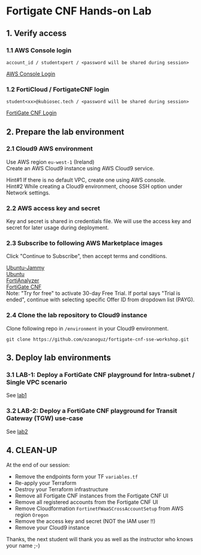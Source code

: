 # Fortigate CNF Hands-on Lab

## 1. Verify access

### 1.1 AWS Console login
```
account_id / studentxpert / <password will be shared during session>

```

[AWS Console Login](https://signin.aws.amazon.com/)

### 1.2 FortiCloud / FortigateCNF login
```
student<xx>@kubiosec.tech / <password will be shared during session>
```

[FortiGate CNF Login](https://fortigatecnf.com/admin-portal/authentication/login)

## 2. Prepare the lab environment

### 2.1 Cloud9 AWS environment
Use AWS region `eu-west-1` (Ireland) <br>
Create an AWS Cloud9 instance using AWS Cloud9 service.

Hint#1 If there is no default VPC, create one using AWS console. <br>
Hint#2 While creating a Cloud9 environment, choose SSH option under Network settings.

### 2.2  AWS access key and secret
Key and secret is shared in credentials file. We will use the access key and secret for later usage during deployment.

### 2.3 Subscribe to following AWS Marketplace images

Click "Continue to Subscribe", then accept terms and conditions.

[Ubuntu-Jammy](https://aws.amazon.com/marketplace/pp?sku=47xbqns9xujfkkjt189a13aqe)\
[Ubuntu](https://aws.amazon.com/marketplace/pp/prodview-o5bowpuwmx3ng)\
[FortiAnalyzer](https://aws.amazon.com/marketplace/pp/prodview-6dt7z5twj7t7a?sr=0-1&ref_=beagle&applicationId=AWSMPContessa)\
[FortiGate CNF](https://aws.amazon.com/marketplace/pp/prodview-vtjjha5neo52i?sr=0-1&ref_=beagle&applicationId=AWSMPContessa)\
Note: "Try for free" to activate 30-day Free Trial. If portal says "Trial is ended", continue with selecting specific Offer ID from dropdown list (PAYG). 

### 2.4 Clone the lab repository to Cloud9 instance 
Clone following repo in `/environment` in your Cloud9 environment.
```
git clone https://github.com/ozanoguz/fortigate-cnf-sse-workshop.git
```

## 3. Deploy lab environments

### 3.1 LAB-1: Deploy a FortiGate CNF playground for Intra-subnet / Single VPC scenario
See [lab1](./lab1.md)

### 3.2 LAB-2: Deploy a FortiGate CNF playground for Transit Gateway (TGW) use-case
See [lab2](./lab2.md)

## 4. CLEAN-UP 
At the end of our session: 
- Remove the endpoints form your TF `variables.tf`
- Re-apply your Terraform
- Destroy your Terraform infrastructure
- Remove all Fortigate CNF instances from the Fortigate CNF UI
- Remove all registered accounts from the Fortigate CNF UI
- Remove Cloudformation `FortinetFWaaSCrossAccountSetup` from AWS region `Oregon`
- Remove the access key and secret (NOT the IAM user !!)
- Remove your Cloud9 instance

Thanks, the next student will thank you as well as the instructor who knows your name ;-)
